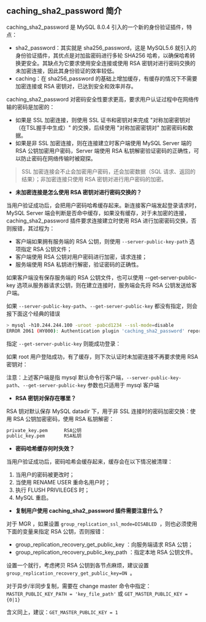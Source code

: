 ## caching_sha2_password 简介

caching_sha2_password 是 MySQL 8.0.4 引入的一个新的身份验证插件，特点：

- sha2_password：其实就是 sha256_password，这是 MySQL5.6 就引入的身份验证插件，其优点是对加盐密码进行多轮 SHA256 哈希，以确保哈希转换更安全。其缺点为它要求使用安全连接或使用 RSA 密钥对进行密码交换的未加密连接，因此其身份验证的效率较低。
- caching：在 sha256_password 的基础上增加缓存，有缓存的情况下不需要加密连接或 RSA 密钥对，已达到安全和效率并存。

caching_sha2_password 对密码安全性要求更高，要求用户认证过程中在网络传输的密码是加密的：

- 如果是 SSL 加密连接，则使用 SSL 证书和密钥对来完成 "对称加密密钥对（在TSL握手中生成）" 的交换，后续使用 "对称加密密钥对" 加密密码和数据。
- 如果是非 SSL 加密连接，则在连接建立时客户端使用 MySQL Server 端的 RSA 公钥加密用户密码，Server 端使用 RSA 私钥解密验证密码的正确性，可以防止密码在网络传输时被窥探。

> SSL 加密连接会不止会加密用户密码，还会加密数据（SQL 请求、返回的结果）；非加密连接只使用 RSA 密钥对进行用户密码的加密。

- **未加密连接是怎么使用 RSA 密钥对进行密码交换的？**

当用户验证成功后，会把用户密码哈希缓存起来。新连接客户端发起登录请求时，MySQL Server 端会判断是否命中缓存，如果没有缓存，对于未加密的连接，caching_sha2_password 插件要求连接建立时使用 RSA 进行加密密码交换，否则报错，其过程为：

- 客户端如果拥有服务端的 RSA 公钥，则使用 `--server-public-key-path` 选项指定 RSA 公钥文件；
- 客户端使用 RSA 公钥对用户密码进行加密，请求连接；
- 服务端使用 RSA 私钥进行解密，验证密码的正确性。

如果客户端没有保存服务端的 RSA 公钥文件，也可以使用 --get-server-public-key 选项从服务器请求公钥，则在建立连接时，服务端会先将 RSA 公钥发送给客户端。

如果 `--server-public-key-path`、`--get-server-public-key` 都没有指定，则会报下面这个经典的错误

```bash
> mysql -h10.244.244.100 -uroot -pabcd1234 --ssl-mode=disable
ERROR 2061 (HY000): Authentication plugin 'caching_sha2_password' reported error: Authentication requires secure connection.
```

指定 `--get-server-public-key` 则能成功登录：

如果 root 用户登陆成功，有了缓存，则下次认证时未加密连接不再要求使用 RSA 密钥对：

注意：上述客户端是指 mysql 默认命令行客户端，`--server-public-key-path`、`--get-server-public-key` 参数也只适用于 mysql 客户端

- **RSA 密钥对保存在哪里？**

RSA 钥对默认保存 MySQL datadir 下，用于非 SSL 连接时的密码加密交换：使用 RSA 公钥加密密码，使用 RSA 私钥解密：

```bash
private_key.pem      RSA公钥
public_key.pem       RSA私钥
```

- **密码哈希缓存何时失效？**

当用户验证成功后，密码哈希会缓存起来，缓存会在以下情况被清理：

1. 当用户的密码被更改时；
2. 当使用 RENAME USER 重命名用户时；
3. 执行 FLUSH PRIVILEGES 时；
4. MySQL 重启。

- **复制用户使用 caching_sha2_password 插件需要注意什么？**

对于 MGR ，如果设置 `group_replication_ssl_mode=DISABLED `，则也必须使用下面的变量来指定 RSA 公钥，否则报错：

- group_replication_recovery_get_public_key ：向服务端请求 RSA 公钥；
- group_replication_recovery_public_key_path ：指定本地 RSA 公钥文件。

设置一个就行，考虑拷贝 RSA 公钥到各节点麻烦，建议设置 `group_replication_recovery_get_public_key=ON `。

对于异步/半同步复制，需要在 change master 命令中指定：`MASTER_PUBLIC_KEY_PATH = 'key_file_path'` 或 `GET_MASTER_PUBLIC_KEY = {0|1}`

含义同上，建议：`GET_MASTER_PUBLIC_KEY = 1`

